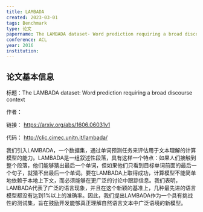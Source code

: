 ```yaml
---
title: LAMBADA
created: 2023-03-01
tags: Benchmark
type: 论文
papername: The LAMBADA dataset- Word prediction requiring a broad discourse context
conference: ACL
year: 2016
institution: 
---
```


## 论文基本信息

标题：The LAMBADA dataset: Word prediction requiring a broad discourse context

作者：

链接： https://arxiv.org/abs/1606.06031v1

代码： http://clic.cimec.unitn.it/lambada/

我们引入LAMBADA，一个数据集，通过单词预测任务来评估用于文本理解的计算模型的能力。LAMBADA是一组叙述性段落，具有这样一个特点：如果人们接触到整个段落，他们能够猜出最后一个单词，但如果他们只看到目标单词前面的最后一个句子，就猜不出最后一个单词。要在LAMBADA上取得成功，计算模型不能简单地依赖于本地上下文，而必须能够在更广泛的讨论中跟踪信息。我们表明，LAMBADA代表了广泛的语言现象，并且在这个新颖的基准上，几种最先进的语言模型都没有达到1%以上的准确率。因此，我们提出LAMBADA作为一个具有挑战性的测试集，旨在鼓励开发能够真正理解自然语言文本中广泛语境的新模型。